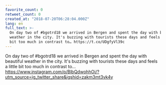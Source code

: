 ```yaml
---
favorite_count: 0
retweet_count: 0
created_at: "2018-07-20T06:28:04.000Z"
lang: en
full_text: >-
  On day two of #bgotrd18 we arrived in Bergen and spent the day with beautiful
  weather in the city. It's buzzing with tourists these days and feels a little
  bit too much in contrast to… https://t.co/UDgfyVl39c
---
```


On day two of #bgotrd18 we arrived in Bergen and spent the day with beautiful
weather in the city. It's buzzing with tourists these days and feels a little
bit too much in contrast to…
<https://www.instagram.com/p/BlbQdwohhOi/?utm_source=ig_twitter_share&igshid=zakm3mt3vk4y>
